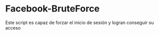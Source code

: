 # Facebook-BruteForce
Este script es capaz de forzar el inicio de sesión y logran conseguir su acceso
